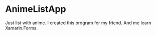 # AnimeListApp
Just list with anime.
I created this program for my friend.
And me learn Xamarin.Forms.
